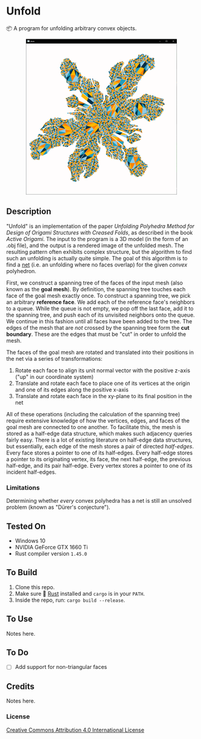 # Unfold
📦 A program for unfolding arbitrary convex objects. 

<p align="center">
  <img src="https://raw.githubusercontent.com/mwalczyk/durer/master/screenshots/screenshot.png" alt="screenshot" width="400" height="auto"/>
</p>

## Description
"Unfold" is an implementation of the paper _Unfolding Polyhedra Method for Design of Origami Structures with Creased Folds_, as described in the book _Active Origami_. The input to the program is a 3D model (in the form of an .obj file), and the output is a rendered image of the unfolded mesh. The resulting pattern often exhibits complex structure, but the algorithm to find such an unfolding is actually quite simple. The goal of this algorithm is to find a [net](https://en.wikipedia.org/wiki/Net_(polyhedron)) (i.e. an unfolding where no faces overlap) for the given _convex_ polyhedron.

First, we construct a spanning tree of the faces of the input mesh (also known as the **goal mesh**). By definition, the spanning tree touches each face of the goal mesh exactly once. To construct a spanning tree, we pick an arbitrary **reference face**. We add each of the reference face's neighbors to a queue. While the queue is not empty, we pop off the last face, add it to the spanning tree, and push each of its unvisited neighbors onto the queue. We continue in this fashion until all faces have been added to the tree. The edges of the mesh that are _not_ crossed by the spanning tree form the **cut boundary**. These are the edges that must be "cut" in order to unfold the mesh.

The faces of the goal mesh are rotated and translated into their positions in the net via a series of transformations:
1. Rotate each face to align its unit normal vector with the positive z-axis ("up" in our coordinate system)
2. Translate and rotate each face to place one of its vertices at the origin and one of its edges along the positive x-axis
3. Translate and rotate each face in the xy-plane to its final position in the net

All of these operations (including the calculation of the spanning tree) require extensive knowledge of how the vertices, edges, and faces of the goal mesh are connected to one another. To facilitate this, the mesh is stored as a half-edge data structure, which makes such adjacency queries fairly easy. There is a lot of existing literature on half-edge data structures, but essentially, each edge of the mesh stores a pair of directed _half-edges_. Every face stores a pointer to one of its half-edges. Every half-edge stores a pointer to its originating vertex, its face, the next half-edge, the previous half-edge, and its pair half-edge. Every vertex stores a pointer to one of its incident half-edges. 

### Limitations

Determining whether _every_ convex polyhedra has a net is still an unsolved problem (known as "Dürer's conjecture").

## Tested On
- Windows 10
- NVIDIA GeForce GTX 1660 Ti
- Rust compiler version `1.45.0`

## To Build
1. Clone this repo.
2. Make sure 🦀 [Rust](https://www.rust-lang.org/en-US/) installed and `cargo` is in your `PATH`.
3. Inside the repo, run: `cargo build --release`.

## To Use
Notes here.

## To Do
- [ ] Add support for non-triangular faces

## Credits
Notes here.

### License
[Creative Commons Attribution 4.0 International License](https://creativecommons.org/licenses/by/4.0/)
